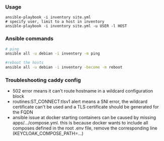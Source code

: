 ### Usage


```shell
ansible-playbook -i inventory site.yml
# specify user, limit to a host in inventory
ansible-playbook -i inventory site.yml -u USER -l HOST

```

### Ansible commands

```bash
# ping
ansible all -u debian -i inventory -m ping

#reboot the hosts
ansible all -u debian -i inventory -become -m reboot
```


### Troubleshooting caddy config

- 502 error means it can't route hostname in a wildcard configuration block
- routines:ST_CONNECT:tlsv1 alert means a SNI error, the wildcard certificate can't be used and a TLS certificate should be generated for the FQDN
- ansible issue at docker starting containers can be caused by missing apps/.../compose.yml. this is because docker wants to include all composes defined in the root .env file, remove the corresponding line (KEYCLOAK_COMPOSE_PATH=...)